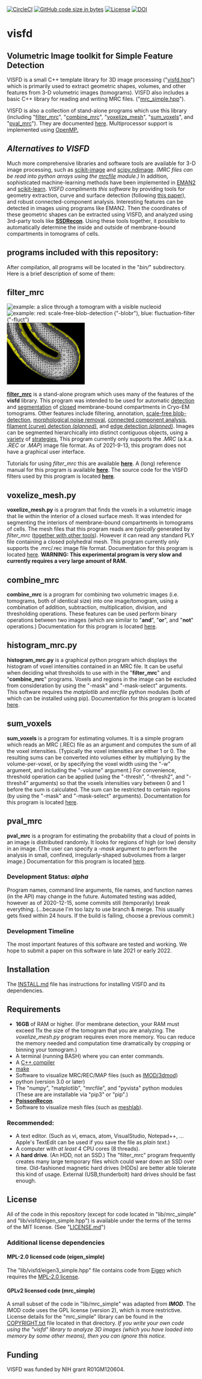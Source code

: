 [![CircleCI](https://circleci.com/gh/jewettaij/visfd.svg?style=svg)](https://circleci.com/gh/jewettaij/visfd)
[![GitHub code size in bytes](https://img.shields.io/github/languages/code-size/jewettaij/visfd)]()
[![License](https://img.shields.io/badge/License-MIT-green.svg)]()
[![DOI](https://zenodo.org/badge/124841397.svg)](https://zenodo.org/badge/latestdoi/124841397)


visfd
===========

## Volumetric Image toolkit for Simple Feature Detection

VISFD is a small C++ template library for 3D image processing
("[visfd.hpp](./lib/visfd/visfd.hpp)")
which is primarily used to extract geometric shapes, volumes, and other features
from 3-D volumetric images (tomograms).
VISFD also includes a basic C++ library for reading and writing MRC files.
("[mrc_simple.hpp](./lib/mrc_simple/mrc_simple.hpp)").

VISFD is also a collection of stand-alone programs
which use this library
(including "[filter_mrc](./doc/doc_filter_mrc.md)",
 "[combine_mrc](./doc/doc_combine_mrc.md)",
 "[voxelize_mesh](./doc/doc_voxelize_mesh.md)",
 "[sum_voxels](./doc/doc_sum_voxels.md)",
 and
 "[pval_mrc](./doc/doc_pval_mrc.md)").
They are documented [here](./doc).
Multiprocessor support is implemented using
[OpenMP.](https://en.wikipedia.org/wiki/OpenMP)


## *Alternatives to VISFD*
Much more comprehensive libraries and software tools are available for 3-D
image processing, such as [scikit-image](https://scikit-image.org) and
[scipy.ndimage](https://docs.scipy.org/doc/scipy/reference/ndimage.html).
*(MRC files can be read into python arrays using the
[mrcfile](https://mrcfile.readthedocs.io/en/latest/readme.html#basic-usage)
module.)*
In addition, sophisticated machine-learning methods have been implemented in
[EMAN2](https://blake.bcm.edu/emanwiki/EMAN2/Programs/tomoseg)
and
[scikit-learn](https://scikit-learn.org).
*VISFD compliments this software*
by providing tools for geometry extraction, curve and surface detection
(following [this paper](http://dx.doi.org/10.1016/j.jsb.2014.02.015)),
and robust connected-component analysis.
Interesting features can be detected in images using programs like EMAN2.
Then the coordinates of these geometric shapes can be extracted using VISFD,
and analyzed using 3rd-party tools like
[**SSDRecon**](https://github.com/mkazhdan/PoissonRecon).
Using these tools together, it possible to automatically determine the
inside and outside of membrane-bound compartments in tomograms of cells.



## programs included with this repository:

After compilation, all programs will be located in the "*bin/*" subdirectory.  Here is a brief description of some of them:


## filter_mrc
![example: a slice through a tomogram with a visible nucleoid](./doc/images/nucleoid_example_Hylemonella_gracilis.jpg)
![example: red: scale-free-blob-detection ("-blobr"), blue: fluctuation-filter ("-fluct")](./doc/images/nucleoid_example_Hylemonella_gracilis__red_blob_detection__blue_fluctuation_filter.jpg)
![example: membrane reconstruction using tensor voting and PoissonRecon (after cleaning up with meshlab)](./doc/images/nucleoid_example_Hylemonella_gracilis_inner_membrane.jpg)

**[filter_mrc](./doc/doc_filter_mrc.md)**
is a stand-alone program which uses many of the
features of the **visfd** library.
This program was intended to be used for automatic
[detection](https://www.ncbi.nlm.nih.gov/pubmed/24625523)
and
[segmentation](./doc/doc_voxelize_mesh.md)
of
[closed](https://stackoverflow.com/questions/51149213/how-to-avoid-hole-filling-in-surface-reconstruction)
membrane-bound compartments in Cryo-EM tomograms.
Other features include
filtering,
annotation,
[scale-free blob-detection](https://en.wikipedia.org/wiki/Blob_detection),
[morphological noise removal](https://en.wikipedia.org/wiki/Opening_(morphology)),
[connected component analysis](https://en.wikipedia.org/wiki/Connected-component_labeling),
[filament (curve) detection *(planned)*](./doc/doc_filter_mrc.md#Detecting-curves), and
[edge detection *(planned)*](./doc/doc_filter_mrc.md#-edge-thickness).
Images can be segmented hierarchically into distinct contiguous objects,
using a [variety](https://imagej.net/plugins/classic-watershed#introduction)
of [strategies](./doc/doc_filter_mrc.md#-connect-threshold),
This program currently only supports the *.MRC* (a.k.a. *.REC* or *.MAP*)
image file format.
As of 2021-9-13, this program does not have a graphical user interface.

Tutorials for using *filter_mrc* this are available
[**here**](https://github.com/jewettaij/visfd_tutorials).
A (long) reference manual for this program is available
[**here**](./doc/doc_filter_mrc.md).
The source code for the VISFD filters used by this program is located
[**here**](./lib/visfd/).


## voxelize_mesh.py
**voxelize_mesh.py** is a program that finds the voxels in a volumetric
image that lie within the interior of a closed surface mesh.
It was intended for segmenting the interiors of membrane-bound
compartments in tomograms of cells.
The mesh files that this program reads are *typically* generated by
*filter_mrc* ([together with other tools](./doc/doc_filter_mrc.md#example-3)).
However it can read any standard PLY file containing a closed polyhedral mesh.
This program currently only supports the .mrc/.rec image file format.
Documentation for this program is located
[here](./doc/doc_voxelize_mesh.md).
**WARNING: This experimental program is very slow and currently requires
a very large amount of RAM.**


## combine_mrc
**combine_mrc** is a program for combining two volumetric images (i.e. tomograms, both of identical size) into one image/tomogram, using a combination of addition, subtraction, multiplication, division, and thresholding operations.  These features can be used perform binary operations between two images (which are similar to "**and**", "**or**", and "**not**" operations.)
Documentation for this program is located
[here](./doc/doc_combine_mrc.md).

## histogram_mrc.py
**histogram_mrc.py** is a graphical python program which displays the
histogram of voxel intensities contained in an MRC file.
It can be useful when deciding what thresholds to use
with in the "**filter_mrc**" and "**combine_mrc**" programs.
Voxels and regions in the image can be excluded from consideration
by using the "-mask" and "-mask-select" arguments.
This software requires the *matplotlib* and *mrcfile* python modules
(both of which can be installed using pip).
Documentation for this program is located
[here](./doc/doc_histogram_mrc.md).

## sum_voxels
**sum_voxels** is a program for estimating volumes.
It is a simple program which
reads an MRC (.REC) file as an argument
and computes the sum of all the voxel intensities.
(Typically the voxel intensities are either 1 or 0.
 The resulting sums can be converted into volumes
 either by multiplying by the volume-per-voxel,
 or by specifying the voxel width using the "-w" argument,
 and including the "-volume" argument.)
For convenience, threshold operation can be applied
(using the "-thresh", "-thresh2", and "-thresh4" arguments)
so that the voxels intensities vary between 0 and 1
before the sum is calculated.
The sum can be restricted to certain regions
(by using the "-mask" and "-mask-select" arguments).
Documentation for this program is located
[here](./doc/doc_sum_voxels.md).


## pval_mrc
**pval_mrc** is a program for estimating the probability
that a cloud of points in an image is distributed randomly.
It looks for regions of high (or low) density in an image.
(The user can specify a *-mask* argument to perform the analysis
 in small, confined, irregularly-shaped subvolumes from a larger image.)
Documentation for this program is located
[here](./doc/doc_pval_mrc.md).


### Development Status: *alpha*

Program names, command line arguments, file names, and function names
(in the API) may change in the future.
Automated testing was added,
however as of 2020-12-15, some commits still (temporarily) break everything.
(...because I'm too lazy to use branch & merge.
 This usually gets fixed within 24 hours.
 If the build is failing, choose a previous commit.)


### Development Timeline

The most important features of this software are tested and working.
We hope to submit a paper on this software in late 2021 or early 2022.


## Installation

The [INSTALL.md](INSTALL.md) file has instructions
for installing VISFD and its dependencies.


## Requirements

- **16GB** of RAM or higher.
(For membrane detection, your RAM must exceed 11x the size of the tomogram
 that you are analyzing. The *voxelize_mesh.py* program requires even more
 memory. You can reduce the memory needed and computation time dramatically
 by cropping or binning your tomogram.)
- A terminal (running BASH) where you can enter commands.
- A [C++ compiler](#Supported-compilers)
- [make](https://en.wikipedia.org/wiki/Make_(software))
- Software to visualize MRC/REC/MAP files
(such as [IMOD/3dmod](https://bio3d.colorado.edu/imod/))
- python (version 3.0 or later)
- The "numpy", "matplotlib", "mrcfile", and "pyvista" python modules
  (These are are installable via "pip3" or "pip".)
- [**PoissonRecon**](https://github.com/mkazhdan/PoissonRecon).
- Software to visualize mesh files (such as [meshlab](http://www.meshlab.net)).


### Recommended:

- A text editor.  (Such as vi, emacs, atom, VisualStudio, Notepad++, ...
  Apple's TextEdit can be used if you save the file as *plain text*.)
- A computer with *at least* 4 CPU cores (8 threads).
- A **hard drive**.  (An HDD, not an SSD.)  The "filter_mrc"
  program frequently creates many large temporary files which could wear down
  an SSD over time.  Old-fashioned magnetic hard drives (HDDs) are better able
  tolerate this kind of usage.  External (USB,thunderbolt) hard drives
  should be fast enough.



## License

All of the code in this repository
(except for code located in "lib/mrc_simple" and "lib/visfd/eigen_simple.hpp")
is available under the terms of the terms of the
MIT license.  (See "[LICENSE.md](./LICENSE.md)")


### Additional license dependencies

#### MPL-2.0 licensed code (eigen_simple)
The "lib/visfd/eigen3_simple.hpp" file contains code from
[Eigen](http://eigen.tuxfamily.org) which requires the 
[MPL-2.0 license](lib/eigen_simple/COPYING.MPL2).


#### GPLv2 licensed code (mrc_simple)
A small subset of the code in "lib/mrc_simple" was adapted from ***IMOD***.
The IMOD code uses the GPL license (version 2), which is more restrictive.
License details for the "mrc_simple" library can be found in the
[COPYRIGHT.txt](lib/mrc_simple/COPYRIGHT.txt)
file located in that directory.
*If you write your own code using the "visfd" library to analyze 3D images
(which you have loaded into memory by some other means),
then you can ignore this notice.*


## Funding

VISFD was funded by NIH grant R01GM120604.
